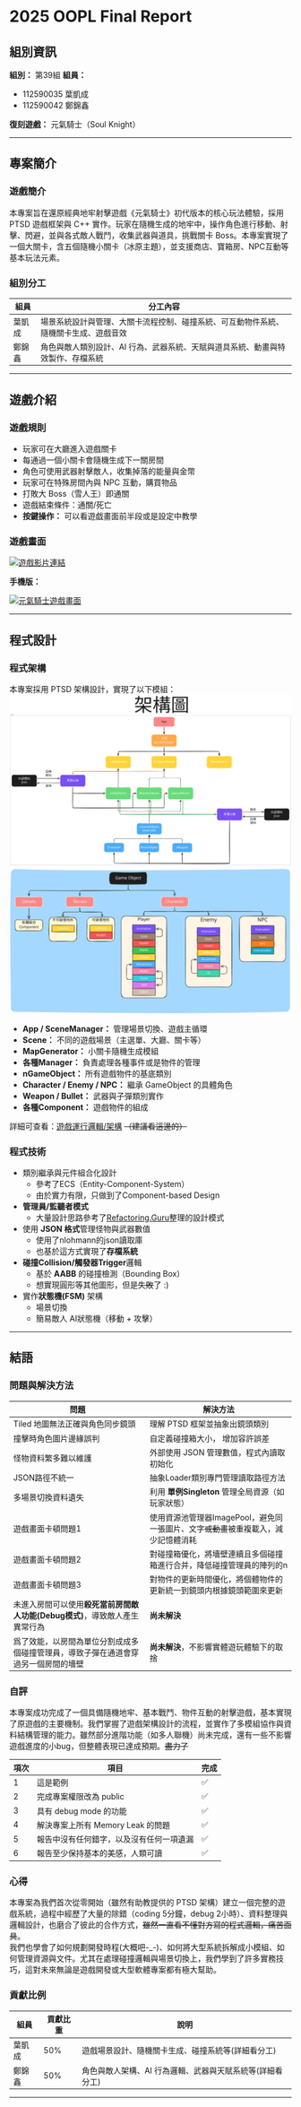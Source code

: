# 2025 OOPL Final Report

## 組別資訊

**組別：** 第39組
**組員：**

- 112590035 葉凱成
- 112590042 鄭錦鑫

**復刻遊戲：** 元氣騎士（Soul Knight）

---

## 專案簡介

### 遊戲簡介

本專案旨在還原經典地牢射擊遊戲《元氣騎士》初代版本的核心玩法體驗，採用 PTSD 遊戲框架與 C++ 實作。玩家在隨機生成的地牢中，操作角色進行移動、射擊、閃避，並與各式敵人戰鬥，收集武器與道具，挑戰關卡 Boss。本專案實現了一個大關卡，含五個隨機小關卡（冰原主題），並支援商店、寶箱房、NPC互動等基本玩法元素。   

### 組別分工

| 組員  | 分工內容                                  |
| ----- | ---------------------------------------- |
| 葉凱成 | 場景系統設計與管理、大關卡流程控制、碰撞系統、可互動物件系統、隨機關卡生成、遊戲音效 |
| 鄭錦鑫 | 角色與敵人類別設計、AI 行為、武器系統、天賦與道具系統、動畫與特效製作、存檔系統  |

---

## 遊戲介紹

### 遊戲規則

- 玩家可在大廳進入遊戲關卡  
- 每通過一個小關卡會隨機生成下一關房間  
- 角色可使用武器射擊敵人，收集掉落的能量與金幣  
- 玩家可在特殊房間內與 NPC 互動，購買物品   
- 打敗大 Boss（雪人王）即通關   
- 遊戲結束條件：通關/死亡
- **按鍵操作：** 可以看遊戯畫面前半段或是設定中教學


### 遊戲畫面

[![遊戲影片連結](https://img.youtube.com/vi/LZhon1BUfaY/0.jpg)](https://youtu.be/LZhon1BUfaY)

**手機版：**

[![元氣騎士遊戲畫面](https://img.youtube.com/vi/CTrSVxV5OhA/0.jpg)](https://www.youtube.com/watch?v=CTrSVxV5OhA)

---

## 程式設計

### 程式架構

本專案採用 PTSD 架構設計，實現了以下模組：
![架構圖](ReportImage/Architecture.svg)
![物件關係圖](ReportImage/Object&Component.svg)

- **App / SceneManager：** 管理場景切換、遊戲主循環 
- **Scene：** 不同的遊戲場景（主選單、大廳、關卡等）    
- **MapGenerator：** 小關卡隨機生成模組 
- **各種Manager：** 負責處理各種事件或是物件的管理  
- **nGameObject：** 所有遊戲物件的基底類別  
- **Character / Enemy / NPC：** 繼承 GameObject 的具體角色  
- **Weapon / Bullet：** 武器與子彈類別實作  
- **各種Component：** 遊戲物件的組成  

詳細可查看：[遊戲運行邏輯/架構](https://excalidraw.com/#room=14f2a41e39a4bd1c4af2,OME25KsrfJQcoMUMvtZfhg) ~~（建議看這邊的）~~

### 程式技術

- 類別繼承與元件組合化設計  
    - 參考了ECS（Entity-Component-System）  
    - 由於實力有限，只做到了Component-based Design  
- **管理員/監聽者模式**
    - 大量設計思路參考了[Refactoring.Guru](https://refactoringguru.cn/)整理的設計模式
- 使用 **JSON 格式**管理怪物與武器數值  
    - 使用了nlohmann的json讀取庫    
    - 也基於這方式實現了**存檔系統**
- **碰撞Collision/觸發器Trigger**邏輯
    - 基於 **AABB** 的碰撞檢測（Bounding Box）
    - 想實現圓形等其他圖形，但是~~失敗~~了 :)   
- 實作**狀態機(FSM)** 架構 
    - 場景切換  
    - 簡易敵人 AI狀態機（移動 + 攻擊）

---

## 結語

### 問題與解決方法

| 問題                                          | 解決方法                                             |
|---------------------------------------------|--------------------------------------------------|
| Tiled 地圖無法正確與角色同步鏡頭                         | 理解 PTSD 框架並抽象出鏡頭類別                               |
| 撞擊時角色圖片邊緣誤判                                 | 自定義碰撞箱大小， 增加容許誤差                                 |
| 怪物資料繁多難以維護                                  | 外部使用 JSON 管理數值，程式內讀取初始化                          |
| JSON路徑不統一                                   | 抽象Loader類別專門管理讀取路徑方法                             |
| 多場景切換資料遺失                                   | 利用 **單例Singleton** 管理全局資源（如玩家狀態）                 |
| 遊戲畫面卡頓問題1                                   | 使用資源池管理器ImagePool，避免同一張圖片、文字~~或動畫~~被重複載入，減少記憶體消耗 |
| 遊戲畫面卡頓問題2                                   | 對碰撞箱優化，將墻壁連續且多個碰撞箱進行合并，降低碰撞管理員的陣列的n              |
| 遊戲畫面卡頓問題3                                   | 對物件的更新時間優化，將個體物件的更新統一到鏡頭内根據鏡頭範圍來更新               |
| 未進入房間可以使用**殺死當前房間敵人功能(Debug模式)**，導致敵人產生異常行為 | **尚未解決**                                         |
| 爲了效能，以房間為單位分割成成多個碰撞管理員，導致子彈在通道會穿過另一個房間的墻壁   | **尚未解決**，不影響實體遊玩體驗下的取捨                           |

### 自評

本專案成功完成了一個具備隨機地牢、基本戰鬥、物件互動的射擊遊戲，基本實現了原遊戲的主要機制。我們掌握了遊戲架構設計的流程，並實作了多模組協作與資料結構管理的能力。雖然部分進階功能（如多人聯機）尚未完成，還有一些不影響遊戲進度的小bug，但整體表現已達成預期。~~盡力了~~

| 項次 | 項目                      | 完成 |
| -- | ----------------------- | -- |
| 1  | 這是範例                    | ✅  |
| 2  | 完成專案權限改為 public         | ✅  |
| 3  | 具有 debug mode 的功能       | ✅  |
| 4  | 解決專案上所有 Memory Leak 的問題 | ✅  |
| 5  | 報告中沒有任何錯字，以及沒有任何一項遺漏    | ✅  |
| 6  | 報告至少保持基本的美感，人類可讀        | ✅  |

### 心得

本專案為我們首次從零開始（雖然有助教提供的 PTSD 架構）建立一個完整的遊戲系統，過程中經歷了大量的除錯（coding 5分鐘，debug 2小時）、資料整理與邏輯設計，也磨合了彼此的合作方式，~~雖然一直看不懂對方寫的程式邏輯，痛苦面具~~。  
我們也學會了如何規劃開發時程(大概吧-_-)、如何將大型系統拆解成小模組、如何管理資源與文件。尤其在處理碰撞邏輯與場景切換上，我們學到了許多實務技巧，這對未來無論是遊戲開發或大型軟體專案都有極大幫助。

### 貢獻比例

| 組員  | 貢獻比重 | 說明                      |
| --- | ---- | ----------------------- |
| 葉凱成 | 50%  | 遊戲場景設計、隨機關卡生成、碰撞系統等(詳細看分工)   |
| 鄭錦鑫 | 50%  | 角色與敵人架構、AI 行為邏輯、武器與天賦系統等(詳細看分工) |

---

